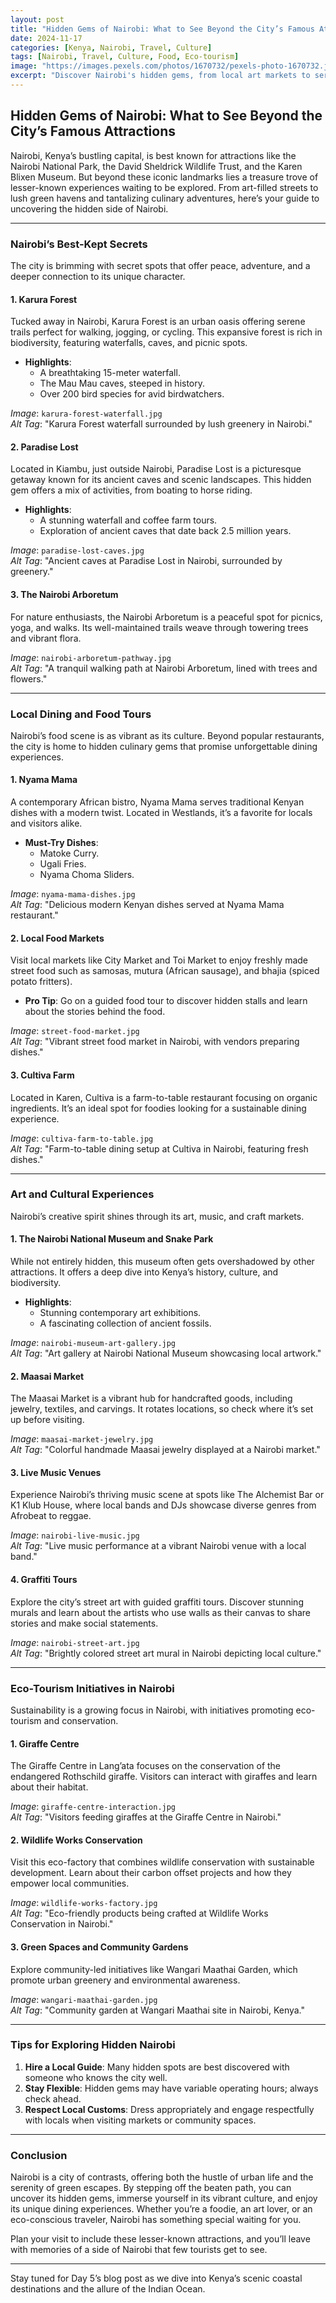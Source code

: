```yaml
---
layout: post
title: "Hidden Gems of Nairobi: What to See Beyond the City’s Famous Attractions"
date: 2024-11-17
categories: [Kenya, Nairobi, Travel, Culture]
tags: [Nairobi, Travel, Culture, Food, Eco-tourism]
image: "https://images.pexels.com/photos/1670732/pexels-photo-1670732.jpeg?auto=compress&cs=tinysrgb&w=600"
excerpt: "Discover Nairobi's hidden gems, from local art markets to serene nature walks, unique dining spots, and eco-tourism initiatives that redefine urban exploration."
---
```


## **Hidden Gems of Nairobi: What to See Beyond the City’s Famous Attractions**

Nairobi, Kenya’s bustling capital, is best known for attractions like the Nairobi National Park, the David Sheldrick Wildlife Trust, and the Karen Blixen Museum. But beyond these iconic landmarks lies a treasure trove of lesser-known experiences waiting to be explored. From art-filled streets to lush green havens and tantalizing culinary adventures, here’s your guide to uncovering the hidden side of Nairobi.

---

### **Nairobi’s Best-Kept Secrets**

The city is brimming with secret spots that offer peace, adventure, and a deeper connection to its unique character.

#### **1. Karura Forest**

Tucked away in Nairobi, Karura Forest is an urban oasis offering serene trails perfect for walking, jogging, or cycling. This expansive forest is rich in biodiversity, featuring waterfalls, caves, and picnic spots.

- **Highlights**:
  - A breathtaking 15-meter waterfall.
  - The Mau Mau caves, steeped in history.
  - Over 200 bird species for avid birdwatchers.

_Image_: `karura-forest-waterfall.jpg`  
_Alt Tag_: "Karura Forest waterfall surrounded by lush greenery in Nairobi."

#### **2. Paradise Lost**

Located in Kiambu, just outside Nairobi, Paradise Lost is a picturesque getaway known for its ancient caves and scenic landscapes. This hidden gem offers a mix of activities, from boating to horse riding.

- **Highlights**:
  - A stunning waterfall and coffee farm tours.
  - Exploration of ancient caves that date back 2.5 million years.

_Image_: `paradise-lost-caves.jpg`  
_Alt Tag_: "Ancient caves at Paradise Lost in Nairobi, surrounded by greenery."

#### **3. The Nairobi Arboretum**

For nature enthusiasts, the Nairobi Arboretum is a peaceful spot for picnics, yoga, and walks. Its well-maintained trails weave through towering trees and vibrant flora.

_Image_: `nairobi-arboretum-pathway.jpg`  
_Alt Tag_: "A tranquil walking path at Nairobi Arboretum, lined with trees and flowers."

---

### **Local Dining and Food Tours**

Nairobi’s food scene is as vibrant as its culture. Beyond popular restaurants, the city is home to hidden culinary gems that promise unforgettable dining experiences.

#### **1. Nyama Mama**
A contemporary African bistro, Nyama Mama serves traditional Kenyan dishes with a modern twist. Located in Westlands, it’s a favorite for locals and visitors alike.

- **Must-Try Dishes**:
  - Matoke Curry.
  - Ugali Fries.
  - Nyama Choma Sliders.

_Image_: `nyama-mama-dishes.jpg`  
_Alt Tag_: "Delicious modern Kenyan dishes served at Nyama Mama restaurant."

#### **2. Local Food Markets**

Visit local markets like City Market and Toi Market to enjoy freshly made street food such as samosas, mutura (African sausage), and bhajia (spiced potato fritters).

- **Pro Tip**: Go on a guided food tour to discover hidden stalls and learn about the stories behind the food.

_Image_: `street-food-market.jpg`  
_Alt Tag_: "Vibrant street food market in Nairobi, with vendors preparing dishes."

#### **3. Cultiva Farm**
Located in Karen, Cultiva is a farm-to-table restaurant focusing on organic ingredients. It’s an ideal spot for foodies looking for a sustainable dining experience.

_Image_: `cultiva-farm-to-table.jpg`  
_Alt Tag_: "Farm-to-table dining setup at Cultiva in Nairobi, featuring fresh dishes."

---

### **Art and Cultural Experiences**

Nairobi’s creative spirit shines through its art, music, and craft markets.

#### **1. The Nairobi National Museum and Snake Park**
While not entirely hidden, this museum often gets overshadowed by other attractions. It offers a deep dive into Kenya’s history, culture, and biodiversity.

- **Highlights**:
  - Stunning contemporary art exhibitions.
  - A fascinating collection of ancient fossils.

_Image_: `nairobi-museum-art-gallery.jpg`  
_Alt Tag_: "Art gallery at Nairobi National Museum showcasing local artwork."

#### **2. Maasai Market**
The Maasai Market is a vibrant hub for handcrafted goods, including jewelry, textiles, and carvings. It rotates locations, so check where it’s set up before visiting.

_Image_: `maasai-market-jewelry.jpg`  
_Alt Tag_: "Colorful handmade Maasai jewelry displayed at a Nairobi market."

#### **3. Live Music Venues**

Experience Nairobi’s thriving music scene at spots like The Alchemist Bar or K1 Klub House, where local bands and DJs showcase diverse genres from Afrobeat to reggae.

_Image_: `nairobi-live-music.jpg`  
_Alt Tag_: "Live music performance at a vibrant Nairobi venue with a local band."

#### **4. Graffiti Tours**
Explore the city’s street art with guided graffiti tours. Discover stunning murals and learn about the artists who use walls as their canvas to share stories and make social statements.

_Image_: `nairobi-street-art.jpg`  
_Alt Tag_: "Brightly colored street art mural in Nairobi depicting local culture."

---

### **Eco-Tourism Initiatives in Nairobi**

Sustainability is a growing focus in Nairobi, with initiatives promoting eco-tourism and conservation.

#### **1. Giraffe Centre**
The Giraffe Centre in Lang’ata focuses on the conservation of the endangered Rothschild giraffe. Visitors can interact with giraffes and learn about their habitat.

_Image_: `giraffe-centre-interaction.jpg`  
_Alt Tag_: "Visitors feeding giraffes at the Giraffe Centre in Nairobi."

#### **2. Wildlife Works Conservation**
Visit this eco-factory that combines wildlife conservation with sustainable development. Learn about their carbon offset projects and how they empower local communities.

_Image_: `wildlife-works-factory.jpg`  
_Alt Tag_: "Eco-friendly products being crafted at Wildlife Works Conservation in Nairobi."

#### **3. Green Spaces and Community Gardens**
Explore community-led initiatives like Wangari Maathai Garden, which promote urban greenery and environmental awareness.

_Image_: `wangari-maathai-garden.jpg`  
_Alt Tag_: "Community garden at Wangari Maathai site in Nairobi, Kenya."

---

### **Tips for Exploring Hidden Nairobi**

1. **Hire a Local Guide**: Many hidden spots are best discovered with someone who knows the city well. 
2. **Stay Flexible**: Hidden gems may have variable operating hours; always check ahead.
3. **Respect Local Customs**: Dress appropriately and engage respectfully with locals when visiting markets or community spaces.

---

### **Conclusion**

Nairobi is a city of contrasts, offering both the hustle of urban life and the serenity of green escapes. By stepping off the beaten path, you can uncover its hidden gems, immerse yourself in its vibrant culture, and enjoy its unique dining experiences. Whether you’re a foodie, an art lover, or an eco-conscious traveler, Nairobi has something special waiting for you.

Plan your visit to include these lesser-known attractions, and you’ll leave with memories of a side of Nairobi that few tourists get to see.

---

Stay tuned for Day 5’s blog post as we dive into Kenya’s scenic coastal destinations and the allure of the Indian Ocean.

